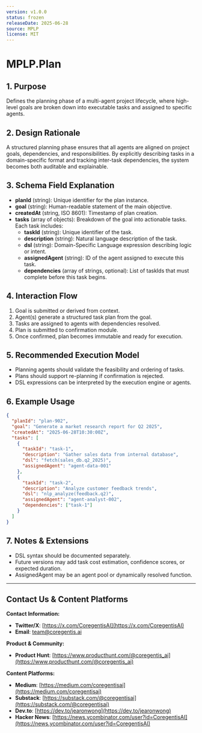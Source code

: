 ```yaml
---
version: v1.0.0
status: frozen
releaseDate: 2025-06-28
source: MPLP
license: MIT
---
```


# MPLP.Plan

## 1. Purpose
Defines the planning phase of a multi-agent project lifecycle, where high-level goals are broken down into executable tasks and assigned to specific agents.

## 2. Design Rationale
A structured planning phase ensures that all agents are aligned on project goals, dependencies, and responsibilities. By explicitly describing tasks in a domain-specific format and tracking inter-task dependencies, the system becomes both auditable and explainable.

## 3. Schema Field Explanation
- **planId** (string): Unique identifier for the plan instance.
- **goal** (string): Human-readable statement of the main objective.
- **createdAt** (string, ISO 8601): Timestamp of plan creation.
- **tasks** (array of objects): Breakdown of the goal into actionable tasks. Each task includes:
  - **taskId** (string): Unique identifier of the task.
  - **description** (string): Natural language description of the task.
  - **dsl** (string): Domain-Specific Language expression describing logic or intent.
  - **assignedAgent** (string): ID of the agent assigned to execute this task.
  - **dependencies** (array of strings, optional): List of taskIds that must complete before this task begins.

## 4. Interaction Flow
1. Goal is submitted or derived from context.
2. Agent(s) generate a structured task plan from the goal.
3. Tasks are assigned to agents with dependencies resolved.
4. Plan is submitted to confirmation module.
5. Once confirmed, plan becomes immutable and ready for execution.

## 5. Recommended Execution Model
- Planning agents should validate the feasibility and ordering of tasks.
- Plans should support re-planning if confirmation is rejected.
- DSL expressions can be interpreted by the execution engine or agents.

## 6. Example Usage
```json
{
  "planId": "plan-902",
  "goal": "Generate a market research report for Q2 2025",
  "createdAt": "2025-06-28T10:30:00Z",
  "tasks": [
    {
      "taskId": "task-1",
      "description": "Gather sales data from internal database",
      "dsl": "fetch(sales_db.q2_2025)",
      "assignedAgent": "agent-data-001"
    },
    {
      "taskId": "task-2",
      "description": "Analyze customer feedback trends",
      "dsl": "nlp_analyze(feedback.q2)",
      "assignedAgent": "agent-analyst-002",
      "dependencies": ["task-1"]
    }
  ]
}
```

## 7. Notes & Extensions
- DSL syntax should be documented separately.
- Future versions may add task cost estimation, confidence scores, or expected duration.
- AssignedAgent may be an agent pool or dynamically resolved function.

---

## Contact Us & Content Platforms

**Contact Information:**
- **Twitter/X**: [https://x.com/CoregentisAI](https://x.com/CoregentisAI)
- **Email**: team@coregentis.ai

**Product & Community:**
- **Product Hunt**: [https://www.producthunt.com/@coregentis_ai](https://www.producthunt.com/@coregentis_ai)

**Content Platforms:**
- **Medium**: [https://medium.com/coregentisai](https://medium.com/coregentisai)
- **Substack**: [https://substack.com/@coregentisai](https://substack.com/@coregentisai)
- **Dev.to**: [https://dev.to/jearonwong](https://dev.to/jearonwong)
- **Hacker News**: [https://news.ycombinator.com/user?id=CoregentisAI](https://news.ycombinator.com/user?id=CoregentisAI)
